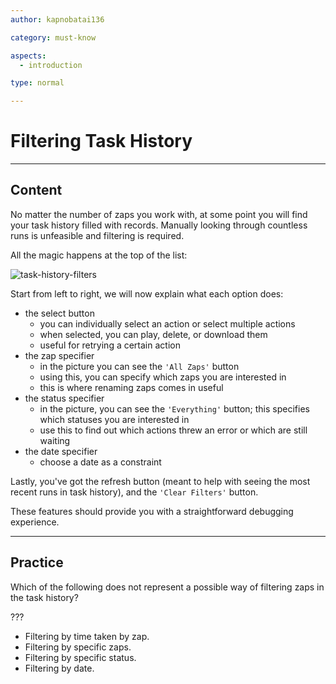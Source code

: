 ```yaml
---
author: kapnobatai136

category: must-know

aspects:
  - introduction

type: normal

---
```


# Filtering Task History

---
## Content

No matter the number of zaps you work with, at some point you will find your task history filled with records. Manually looking through countless runs is unfeasible and filtering is required.

All the magic happens at the top of the list:

![task-history-filters](https://img.enkipro.com/44d77a1e0017bc643a9e52d60be36998.png)

Start from left to right, we will now explain what each option does:
- the select button
    - you can individually select an action or select multiple actions
    - when selected, you can play, delete, or download them
    - useful for retrying a certain action
- the zap specifier
    - in the picture you can see the `'All Zaps'` button
    - using this, you can specify which zaps you are interested in
    - this is where renaming zaps comes in useful
- the status specifier
    - in the picture, you can see the `'Everything'` button; this specifies which statuses you are interested in
    - use this to find out which actions threw an error or which are still waiting
- the date specifier
    - choose a date as a constraint

Lastly, you've got the refresh button (meant to help with seeing the most recent runs in task history), and the `'Clear Filters'` button.

These features should provide you with a straightforward debugging experience.

---
## Practice

Which of the following does not represent a possible way of filtering zaps in the task history?

???

* Filtering by time taken by zap.
* Filtering by specific zaps.
* Filtering by specific status.
* Filtering by date.
